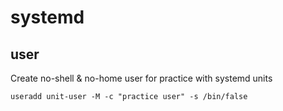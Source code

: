 # systemd


## user
Create no-shell & no-home user for practice with systemd units

```
useradd unit-user -M -c "practice user" -s /bin/false
```